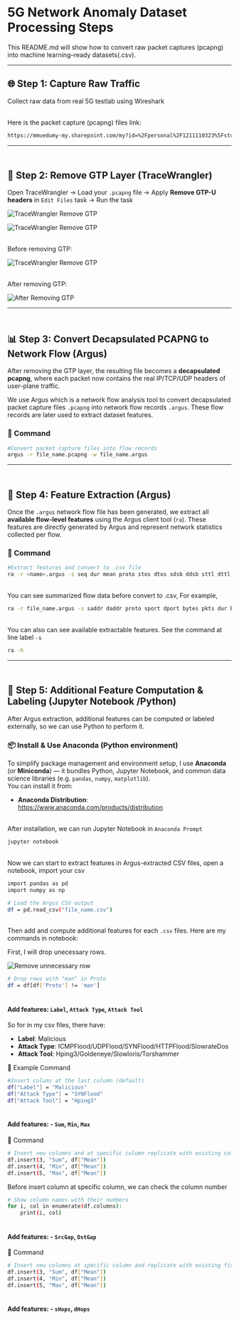 # 5G Network Anomaly Dataset Processing Steps

This README.md will show how to convert raw packet captures (pcapng) into machine learning–ready datasets(.csv).

---

## 🌐 Step 1: Capture Raw Traffic

Collect raw data from real 5G testlab using Wireshark

<br>Here is the packet capture (pcapng) files link:
```bash
https://mmuedumy-my.sharepoint.com/my?id=%2Fpersonal%2F1211110323%5Fstudent%5Fmmu%5Fedu%5Fmy%2FDocuments%2FPCAP&viewid=e3af6dff%2D37bb%2D422e%2Da01f%2D80d90eebd189&ga=1)
```

---

## <br>🧰 Step 2: Remove GTP Layer (TraceWrangler)

Open TraceWrangler → Load your `.pcapng` file → Apply **Remove GTP-U headers** in `Edit Files` task → Run the task

![TraceWrangler Remove GTP](images/tracewrangler.png)

![TraceWrangler Remove GTP](images/tracewrangler_2.png)

<br>Before removing GTP:

![TraceWrangler Remove GTP](images/before_gtp.png)

<br>After removing GTP:

![After Removing GTP](images/after_gtp.png)

---

## <br>📊 Step 3: Convert Decapsulated PCAPNG to Network Flow (Argus)

After removing the GTP layer, the resulting file becomes a **decapsulated pcapng**, where each packet now contains the real IP/TCP/UDP headers of user-plane traffic.  

We use Argus which is a network flow analysis tool to convert decapsulated packet capture files `.pcapng` into network flow records `.argus`. These flow records are later used to extract dataset features.

### 🧾 Command

```bash
#Convert packet capture files into flow records
argus -r file_name.pcapng -w file_name.argus
```

--- 

## <br>🧮 Step 4: Feature Extraction (Argus)

Once the `.argus` network flow file has been generated, we extract all **available flow-level features** using the Argus client tool (`ra`). These features are directly generated by Argus and represent network statistics collected per flow.

### 🧾 Command

```bash
#Extract features and convert to .csv file
ra -r <name>.argus -s seq dur mean proto stos dtos sdsb ddsb sttl dttl pkts spkts dpkts bytes sbytes dbytes offset load sload dload loss sloss dloss ploss IntPkt dIntPkt rate srate drate state swin dwin svid dvid stcpb dtcpb tcprtt synack ackdat -c, > <name>.csv
```

<br>You can see summarized flow data before convert to .csv, For example,

```bash
ra -r file_name.argus -s saddr daddr proto sport dport bytes pkts dur bytes
```

<br>You can also can see available extractable features. See the command at line label `-s`
```bash
ra -h
```

--- 

## <br>🧩 Step 5: Additional Feature Computation & Labeling (Jupyter Notebook /Python)

After Argus extraction, additional features can be computed or labeled externally, so we can use Python to perform it.

### 📦 Install & Use Anaconda (Python environment)

To simplify package management and environment setup, I use **Anaconda** (or **Miniconda**) — it bundles Python, Jupyter Notebook, and common data science libraries (e.g. `pandas`, `numpy`, `matplotlib`).  
You can install it from:

- **Anaconda Distribution**: https://www.anaconda.com/products/distribution  

<br>After installation, we can run Jupyter Notebook in `Anaconda Prompt`

```bash
jupyter notebook
```

<br>Now we can start to extract features in Argus-extracted CSV files, open a notebook, import your csv

```bash
import pandas as pd
import numpy as np

# Load the Argus CSV output
df = pd.read_csv("file_name.csv")
```

<br>Then add and compute additional features for each `.csv` files. Here are my commands in notebook:

First, I will drop unecessary rows. 

![Remove unnecessary row](images/uneccessary.png)

```bash
# Drop rows with "man" in Proto
df = df[df['Proto'] != 'man']
```


#### <br>Add features: `Label`, `Attack Type`, `Attack Tool` 

So for in my csv files, there have:
- **Label**: Malicious
- **Attack Type**: ICMPFlood/UDPFlood/SYNFlood/HTTPFlood/SlowrateDos
- **Attack Tool**: Hping3/Goldeneye/Slowloris/Torshammer 

 🧾 Example Command
```bash
#Insert colums at the last column (default)
df["Label"] = "Malicious"
df["Attack Type"] = "SYNFlood"
df["Attack Tool"] = "Hping3"
```


#### <br>Add features: - `Sum`, `Min`, `Max`

 🧾 Command
```bash
# Insert new columns and at specific column replicate with existing column content
df.insert(3, "Sum", df["Mean"])
df.insert(4, "Min", df["Mean"])
df.insert(5, "Max", df["Mean"])
```

Before insert column at specific column, we can check the column number
```bash
# Show column names with their numbers
for i, col in enumerate(df.columns):
    print(i, col)
```


#### <br>Add features: - `SrcGap`, `DstGap`

 🧾 Command
```bash
# Insert new columns at specific column and replicate with existing fixed column content
df.insert(3, "Sum", df["Mean"])
df.insert(4, "Min", df["Mean"])
df.insert(5, "Max", df["Mean"])
```

#### <br>Add features: - `sHops`, `dHops`






